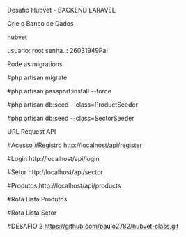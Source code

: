 
Desafio Hubvet - BACKEND LARAVEL

Crie o Banco de Dados 

hubvet

usuario: root
senha..: 26031949Pa!

Rode as migrations

#php artisan migrate

#php artisan passport:install --force

#php artisan db:seed --class=ProductSeeder

#php artisan db:seed --class=SectorSeeder

URL Request API 

#Acesso 
#Registro
http://localhost/api/register 

#Login
http://localhost/api/login

#Setor
http://localhost/api/sector

#Produtos
http://localhost/api/products

#Rota Lista Produtos

#Rota Lista Setor

#DESAFIO 2 
https://github.com/paulo2782/hubvet-class.git

